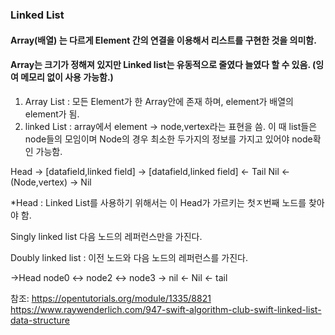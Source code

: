 
### Linked List 

#### Array(배열) 는 다르게 Element 간의 연결을 이용해서 리스트를 구현한 것을 의미함.
#### Array는 크기가 정해져 있지만 Linked list는 유동적으로 줄였다 늘였다 할 수 있음. (잉여 메모리 없이 사용 가능함.)


1. Array List : 모든 Element가 한 Array안에 존재 하며, element가 배열의 element가 됨.
2. linked List : array에서 element -> node,vertex라는 표현을 씀. 이 때 list들은 node들의 모임이며 Node의 경우 최소한 두가지의 정보를 가지고 있어야 node확인 가능함.



Head -> [datafield,linked field] ->  [datafield,linked field] <- Tail    Nil <-          (Node,vertex)                                -> Nil


*Head : Linked List를 사용하기 위해서는 이 Head가 가르키는 첫ㅈ번째 노드를 찾아야 함.



Singly linked list
다음 노드의 레퍼런스만을 가진다.

Doubly linked list : 이전 노드와 다음 노드의 레퍼런스를 가진다.

->Head   node0 <-> node2 <-> node3 -> nil   <- Nil                             <- tail








참조: https://opentutorials.org/module/1335/8821
     https://www.raywenderlich.com/947-swift-algorithm-club-swift-linked-list-data-structure
